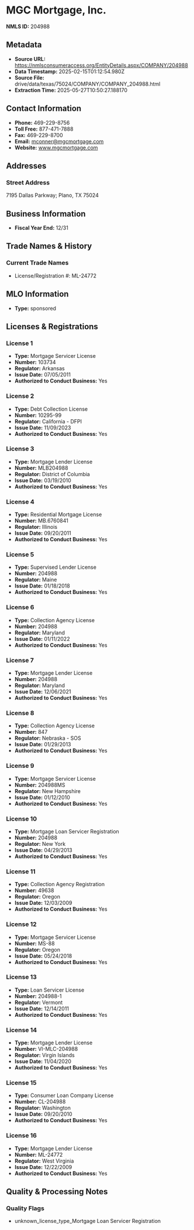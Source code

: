 # MGC Mortgage, Inc.

**NMLS ID:** 204988

## Metadata
- **Source URL:** https://nmlsconsumeraccess.org/EntityDetails.aspx/COMPANY/204988
- **Data Timestamp:** 2025-02-15T01:12:54.980Z
- **Source File:** drive/data/texas/75024/COMPANY/COMPANY_204988.html
- **Extraction Time:** 2025-05-27T10:50:27.188170

## Contact Information
- **Phone:** 469-229-8756
- **Toll Free:** 877-471-7888
- **Fax:** 469-229-8700
- **Email:** mconner@mgcmortgage.com
- **Website:** www.mgcmortgage.com

## Addresses
### Street Address
7195 Dallas Parkway; Plano, TX 75024

## Business Information
- **Fiscal Year End:** 12/31

## Trade Names & History
### Current Trade Names
- License/Registration #: ML-24772

## MLO Information
- **Type:** sponsored

## Licenses & Registrations

### License 1
- **Type:** Mortgage Servicer License
- **Number:** 103734
- **Regulator:** Arkansas
- **Issue Date:** 07/05/2011
- **Authorized to Conduct Business:** Yes

### License 2
- **Type:** Debt Collection License
- **Number:** 10295-99
- **Regulator:** California - DFPI
- **Issue Date:** 11/09/2023
- **Authorized to Conduct Business:** Yes

### License 3
- **Type:** Mortgage Lender License
- **Number:** MLB204988
- **Regulator:** District of Columbia
- **Issue Date:** 03/19/2010
- **Authorized to Conduct Business:** Yes

### License 4
- **Type:** Residential Mortgage License
- **Number:** MB.6760841
- **Regulator:** Illinois
- **Issue Date:** 09/20/2011
- **Authorized to Conduct Business:** Yes

### License 5
- **Type:** Supervised Lender License
- **Number:** 204988
- **Regulator:** Maine
- **Issue Date:** 01/18/2018
- **Authorized to Conduct Business:** Yes

### License 6
- **Type:** Collection Agency License
- **Number:** 204988
- **Regulator:** Maryland
- **Issue Date:** 01/11/2022
- **Authorized to Conduct Business:** Yes

### License 7
- **Type:** Mortgage Lender License
- **Number:** 204988
- **Regulator:** Maryland
- **Issue Date:** 12/06/2021
- **Authorized to Conduct Business:** Yes

### License 8
- **Type:** Collection Agency License
- **Number:** 847
- **Regulator:** Nebraska - SOS
- **Issue Date:** 01/29/2013
- **Authorized to Conduct Business:** Yes

### License 9
- **Type:** Mortgage Servicer License
- **Number:** 204988MS
- **Regulator:** New Hampshire
- **Issue Date:** 01/12/2010
- **Authorized to Conduct Business:** Yes

### License 10
- **Type:** Mortgage Loan Servicer Registration
- **Number:** 204988
- **Regulator:** New York
- **Issue Date:** 04/29/2013
- **Authorized to Conduct Business:** Yes

### License 11
- **Type:** Collection Agency Registration
- **Number:** 49638
- **Regulator:** Oregon
- **Issue Date:** 12/03/2009
- **Authorized to Conduct Business:** Yes

### License 12
- **Type:** Mortgage Servicer License
- **Number:** MS-88
- **Regulator:** Oregon
- **Issue Date:** 05/24/2018
- **Authorized to Conduct Business:** Yes

### License 13
- **Type:** Loan Servicer License
- **Number:** 204988-1
- **Regulator:** Vermont
- **Issue Date:** 12/14/2011
- **Authorized to Conduct Business:** Yes

### License 14
- **Type:** Mortgage Lender License
- **Number:** VI-MLC-204988
- **Regulator:** Virgin Islands
- **Issue Date:** 11/04/2020
- **Authorized to Conduct Business:** Yes

### License 15
- **Type:** Consumer Loan Company License
- **Number:** CL-204988
- **Regulator:** Washington
- **Issue Date:** 09/20/2010
- **Authorized to Conduct Business:** Yes

### License 16
- **Type:** Mortgage Lender License
- **Number:** ML-24772
- **Regulator:** West Virginia
- **Issue Date:** 12/22/2009
- **Authorized to Conduct Business:** Yes

## Quality & Processing Notes
### Quality Flags
- unknown_license_type_Mortgage Loan Servicer Registration
